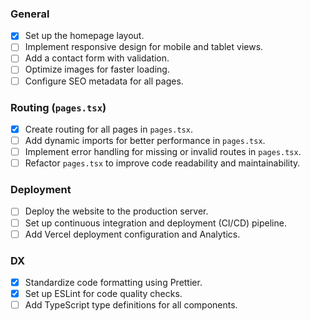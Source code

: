 ### General

- [x] Set up the homepage layout.
- [ ] Implement responsive design for mobile and tablet views.
- [ ] Add a contact form with validation.
- [ ] Optimize images for faster loading.
- [ ] Configure SEO metadata for all pages.

### Routing (`pages.tsx`)

- [x] Create routing for all pages in `pages.tsx`.
- [ ] Add dynamic imports for better performance in `pages.tsx`.
- [ ] Implement error handling for missing or invalid routes in `pages.tsx`.
- [ ] Refactor `pages.tsx` to improve code readability and maintainability.

### Deployment

- [ ] Deploy the website to the production server.
- [ ] Set up continuous integration and deployment (CI/CD) pipeline.
- [ ] Add Vercel deployment configuration and Analytics.

### DX

- [x] Standardize code formatting using Prettier.
- [x] Set up ESLint for code quality checks.
- [ ] Add TypeScript type definitions for all components.
